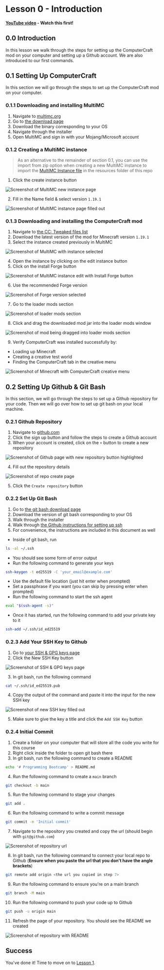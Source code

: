 # Lesson 0 - Introduction

#### [YouTube video](https://youtu.be/v_VubQ_NZMc) - **Watch this first!**

## 0.0 Introduction

In this lesson we walk through the steps for setting up the ComputerCraft mod on
your computer and setting up a Github account. We are also introduced to our
first commands.

## 0.1 Setting Up ComputerCraft

In this section we will go through the steps to set up the ComputerCraft mod on
your computer.

### 0.1.1 Downloading and installing MultiMC

1. Navigate to [multimc.org](https://multimc.org)
2. Go to [the download page](https://multimc.org/#Download)
3. Download the binary corresponding to your OS
4. Navigate through the installer
5. Open MultiMC and sign in with your Mojang/Microsoft account

### 0.1.2 Creating a MultiMC instance

> As an alternative to the remainder of section 0.1, you can use the import from
> zip option when creating a new MultiMC instance to import the
> [MultiMC Instance file](https://github.com/M3L6H/programming-bootcamp/raw/main/resources/MultiMC%20Instance.zip)
> in the resources folder of this repo

1. Click the create instance button

![Screenshot of MultiMC new instance page](images/L0.1.png)

2. Fill in the Name field & select version `1.19.1`

![Screenshot of MultiMC instance page filled out](images/L0.2.png)

### 0.1.3 Downloading and installing the ComputerCraft mod

1. Navigate to [the CC: Tweaked files list](https://www.curseforge.com/minecraft/mc-mods/cc-tweaked/files/all)
2. Download the latest version of the mod for Minecraft version `1.19.1`
3. Select the instance created previously in MultiMC

![Screenshot of MultiMC with instance selected](images/L0.3.png)

4. Open the instance by clicking on the edit instance button
5. Click on the install Forge button

![Screenshot of MultiMC instance edit with Install Forge button](images/L0.4.png)

6. Use the recommended Forge version

![Screenshot of Forge version selected](images/L0.5.png)

7. Go to the loader mods section

![Screenshot of loader mods section](images/L0.6.png)

8. Click and drag the downloaded mod jar into the loader mods window

![Screenshot of mod being dragged into loader mods section](images/L0.7.png)

9. Verify ComputerCraft was installed successfully by:
  - Loading up Minecraft
  - Creating a creative test world
  - Finding the ComputerCraft tab in the creative menu

![Screenshot of Minecraft with ComputerCraft creative menu](images/L0.8.png)

## 0.2 Setting Up Github & Git Bash

In this section, we will go through the steps to set up a Github repository for
your code. Then we will go over how to set up git bash on your local machine.

### 0.2.1 Github Repository

1. Navigate to [github.com](https://github.com)
2. Click the sign up button and follow the steps to create a Github account
3. When your account is created, click on the `+` button to create a new repository

![Screenshot of Github page with new repository button highlighted](images/L0.9.png)

4. Fill out the repository details

![Screenshot of repo create page](images/L0.10.png)

5. Click the `Create repository` button

### 0.2.2 Set Up Git Bash

1. Go to [the git bash download page](https://git-scm.com/downloads)
2. Download the version of git bash corresponding to your OS
3. Walk through the installer
4. Walk through [the Github instructions for setting up ssh](https://docs.github.com/en/authentication/connecting-to-github-with-ssh/checking-for-existing-ssh-keys)
5. For convenience, the instructions are included in this document as well
  - Inside of git bash, run
```sh
ls -al ~/.ssh
```
  - You should see some form of error output
  - Run the following command to generate your keys
```sh
ssh-keygen -t ed25519 -C 'your_email@example.com'
```
  - Use the default file location (just hit enter when prompted)
  - Set a passphrase if you want (you can skip by pressing enter when prompted)
  - Run the following command to start the ssh agent
```sh
eval "$(ssh-agent -s)"
```
  - Once it has started, run the following command to add your private key to it
```sh
ssh-add ~/.ssh/id_ed25519
```

### 0.2.3 Add Your SSH Key to Github

1. Go to [your SSH & GPG keys page](https://github.com/settings/keys)
2. Click the New SSH Key button

![Screenshot of SSH & GPG keys page](images/L0.11.png)

3. In git bash, run the following command

```sh
cat ~/.ssh/id_ed25519.pub
```

4. Copy the output of the command and paste it into the input for the new SSH key

![Screenshot of new SSH key filled out](images/L0.12.png)

5. Make sure to give the key a title and click the `Add SSH Key` button

### 0.2.4 Initial Commit

1. Create a folder on your computer that will store all the code you write for this course
2. Right click inside the folder to open git bash there
3. In git bash, run the following command to create a README

```sh
echo '# Programming Bootcamp' > README.md
```

4. Run the following command to create a `main` branch

```sh
git checkout -b main
```

5. Run the following command to stage your changes

```sh
git add .
```

6. Run the following command to write a commit message

```sh
git commit -m 'Initial commit'
```

7. Navigate to the repository you created and copy the url (should begin with `git@github.com`)

![Screenshot of repository url](images/L0.13.png)

8. In git bash, run the following command to connect your local repo to Github (**Ensure when you paste the url that you don't have the angle brackets**)

```sh
git remote add origin <the url you copied in step 7>
```

9. Run the following command to ensure you're on a main branch

```sh
git branch -M main
```

10. Run the following command to push your code up to Github

```sh
git push -u origin main
```

11. Refresh the page of your repository. You should see the README we created

![Screenshot of repository with README](images/L0.14.png)

## Success

You've done it! Time to move on to [Lesson 1]().
